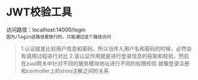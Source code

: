 # JWT校验工具
访问路径：localhost:14000/login   
`因为/login这路径是放行的，只能通过这个路径访问`

> 1.认证就是比较用户信息和密码，所以当传入用户名和密码的时候，必然会有调用过程进行对比
> 2.该认证作用就是进行登录信息的获取和校验，然后在zuul网关中针对不同的服务模块地址进行不同的权限校验
> 就像登录注册和controller上的shiro注解之间的关系